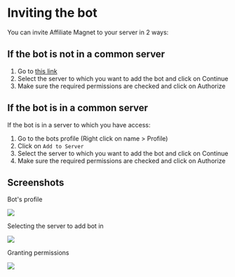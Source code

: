 # Inviting the bot

You can invite Affiliate Magnet to your server in 2 ways:

## If the bot is not in a common server

1. Go to [this link](https://discord.com/api/oauth2/authorize?client_id=891700586288934952&permissions=277025401856&scope=bot%20applications.commands)
2. Select the server to which you want to add the bot and click on Continue
3. Make sure the required permissions are checked and click on Authorize

## If the bot is in a common server

If the bot is in a server to which you have access:
1. Go to the bots profile (Right click on name > Profile)
2. Click on `Add to Server`
3. Select the server to which you want to add the bot and click on Continue
4. Make sure the required permissions are checked and click on Authorize

## Screenshots

Bot's profile

![](/img/ss/bot-profile.png)

Selecting the server to add bot in

![](/img/ss/select-server.png)

Granting permissions

![](/img/ss/grant-perms.png)